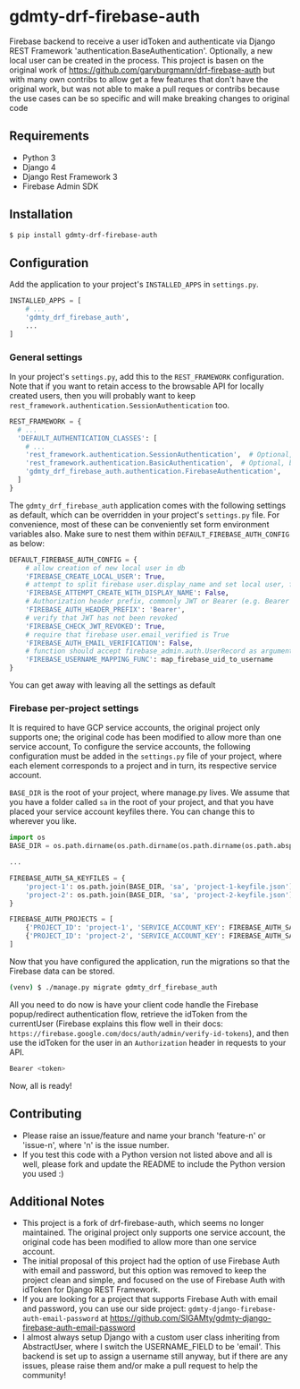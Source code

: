 # gdmty-drf-firebase-auth

Firebase backend to receive a user idToken and authenticate via Django REST Framework 
'authentication.BaseAuthentication'. Optionally, a new local user can be created in the process. 
This project is basen on the original work of 
https://github.com/garyburgmann/drf-firebase-auth but with many own contribs to allow 
get a few features that don't have the original work, but was not able to make a pull reques or 
contribs because the use cases can be so specific and  will make breaking changes to original code

## Requirements

* Python 3
* Django 4
* Django Rest Framework 3 
* Firebase Admin SDK

## Installation

```bash
$ pip install gdmty-drf-firebase-auth
```

## Configuration

Add the application to your project's `INSTALLED_APPS` in `settings.py`.

```python
INSTALLED_APPS = [
    # ...
    'gdmty_drf_firebase_auth',
    ...
]
```

### General settings

In your project's `settings.py`, add this to the `REST_FRAMEWORK` configuration. Note that if you want to retain access to the browsable API for locally created users, then you will probably want to keep `rest_framework.authentication.SessionAuthentication` too.

```python
REST_FRAMEWORK = {
  # ...
  'DEFAULT_AUTHENTICATION_CLASSES': [
    # ...
    'rest_framework.authentication.SessionAuthentication',  # Optional, better to remove for production
    'rest_framework.authentication.BasicAuthentication',  # Optional, better to remove for production
    'gdmty_drf_firebase_auth.authentication.FirebaseAuthentication',
  ]
}
```

The `gdmty_drf_firebase_auth` application comes with the following settings as default, which can be overridden in your project's `settings.py` file. For convenience, most of these can be conveniently set form environment variables also. Make sure to nest them within `DEFAULT_FIREBASE_AUTH_CONFIG` as below:

```python
DEFAULT_FIREBASE_AUTH_CONFIG = {
    # allow creation of new local user in db
    'FIREBASE_CREATE_LOCAL_USER': True,
    # attempt to split firebase user.display_name and set local user, first_name and last_name
    'FIREBASE_ATTEMPT_CREATE_WITH_DISPLAY_NAME': False,
    # Authorization header prefix, commonly JWT or Bearer (e.g. Bearer <token>)
    'FIREBASE_AUTH_HEADER_PREFIX': 'Bearer',
    # verify that JWT has not been revoked
    'FIREBASE_CHECK_JWT_REVOKED': True,
    # require that firebase user.email_verified is True
    'FIREBASE_AUTH_EMAIL_VERIFICATION': False,
    # function should accept firebase_admin.auth.UserRecord as argument and return str
    'FIREBASE_USERNAME_MAPPING_FUNC': map_firebase_uid_to_username
}
```

You can get away with leaving all the settings as default

### Firebase per-project settings

It is required to have GCP service accounts, the original project only supports one; the original code has been modified to allow more than one service account, To configure the service accounts, the following configuration must be added in the `settings.py` file of your project, where each element corresponds to a project and in turn, its respective service account.

`BASE_DIR` is the root of your project, where manage.py lives. We assume that you have a folder called `sa` in the root of your project, and that you have placed your service account keyfiles there. You can change this to wherever you like.

```python
import os
BASE_DIR = os.path.dirname(os.path.dirname(os.path.dirname(os.path.abspath(__file__))))

...

FIREBASE_AUTH_SA_KEYFILES = {
    'project-1': os.path.join(BASE_DIR, 'sa', 'project-1-keyfile.json'),
    'project-2': os.path.join(BASE_DIR, 'sa', 'project-2-keyfile.json')
}

FIREBASE_AUTH_PROJECTS = [
    {'PROJECT_ID': 'project-1', 'SERVICE_ACCOUNT_KEY': FIREBASE_AUTH_SA_KEYFILES['project-1']},
    {'PROJECT_ID': 'project-2', 'SERVICE_ACCOUNT_KEY': FIREBASE_AUTH_SA_KEYFILES['project-2']},
]
```

Now that you have configured the application, run the migrations so that the Firebase data can be stored.

```bash
(venv) $ ./manage.py migrate gdmty_drf_firebase_auth
```

All you need to do now is have your client code handle the Firebase popup/redirect authentication flow, retrieve the idToken from the currentUser (Firebase explains this flow well in their docs: `https://firebase.google.com/docs/auth/admin/verify-id-tokens`), and then use the idToken for the user in an `Authorization` header in requests to your API.

```javascript
Bearer <token>
```

Now, all is ready!

## Contributing

* Please raise an issue/feature and name your branch 'feature-n' or 'issue-n', where 'n' is the issue number.
* If you test this code with a Python version not listed above and all is well, please fork and update the README to include the Python version you used :)

## Additional Notes

* This project is a fork of drf-firebase-auth, which seems no longer maintained. The original project only supports one service account, the original code has been modified to allow more than one service account.
* The initial proposal of this project had the option of use Firebase Auth with email and password, but this option was removed to keep the project clean and simple, and focused on the use of Firebase Auth with idToken for Django REST Framework.
* If you are looking for a project that supports Firebase Auth with email and password, you can use our side project: `gdmty-django-firebase-auth-email-password` at https://github.com/SIGAMty/gdmty-django-firebase-auth-email-password
* I almost always setup Django with a custom user class inheriting from AbstractUser, where I switch the USERNAME_FIELD to be 'email'. This backend is set up to assign a username still anyway, but if there are any issues, please raise them and/or make a pull request to help the community!
